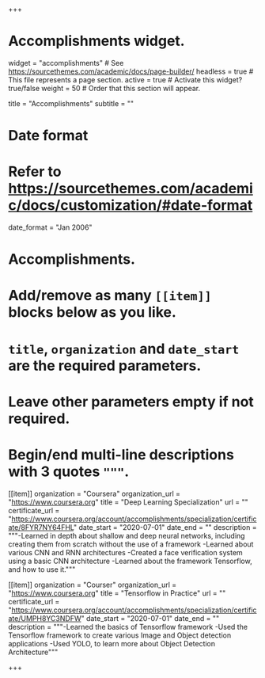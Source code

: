 +++
# Accomplishments widget.
widget = "accomplishments"  # See https://sourcethemes.com/academic/docs/page-builder/
headless = true  # This file represents a page section.
active = true  # Activate this widget? true/false
weight = 50  # Order that this section will appear.

title = "Accomplish&shy;ments"
subtitle = ""

# Date format
#   Refer to https://sourcethemes.com/academic/docs/customization/#date-format
date_format = "Jan 2006"

# Accomplishments.
#   Add/remove as many `[[item]]` blocks below as you like.
#   `title`, `organization` and `date_start` are the required parameters.
#   Leave other parameters empty if not required.
#   Begin/end multi-line descriptions with 3 quotes `"""`.

[[item]]
  organization = "Coursera"
  organization_url = "https://www.coursera.org"
  title = "Deep Learning Specialization"
  url = ""
  certificate_url = "https://www.coursera.org/account/accomplishments/specialization/certificate/8FYR7NY64FHL"
  date_start = "2020-07-01"
  date_end = ""
  description = """-Learned in depth about shallow and deep neural networks, including creating them from scratch without the use of a framework
  -Learned about various CNN and RNN architectures
  -Created a face verification system using a basic CNN architecture
  -Learned about the framework Tensorflow, and how to use it."""

[[item]]
  organization = "Courser"
  organization_url = "https://www.coursera.org"
  title = "Tensorflow in Practice"
  url = ""
  certificate_url = "https://www.coursera.org/account/accomplishments/specialization/certificate/UMPH8YC3NDFW"
  date_start = "2020-07-01"
  date_end = ""
  description = """-Learned the basics of Tensorflow framework
  -Used the Tensorflow framework to create various Image and Object detection applications
  -Used YOLO, to learn more about Object Detection Architecture"""
  
+++
